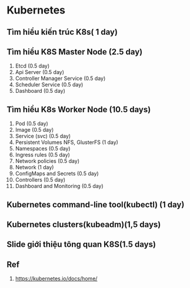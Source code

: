 # Kubernetes
## Tìm hiểu kiến trúc K8s( 1 day)
## Tìm hiểu K8S Master Node (2.5 day)
1. Etcd (0.5 day)
2. Api Server (0.5 day)
3. Controller Manager Service (0.5 day)
4. Scheduler Service (0.5 day)
5. Dashboard (0.5 day)
## Tìm hiểu K8s Worker Node (10.5 days)
1. Pod (0.5 day)
2. Image (0.5 day)
3. Service (svc) (0.5 day)
4. Persistent Volumes NFS, GlusterFS (1 day)
5. Namespaces (0.5 day)
6. Ingress rules (0.5 day)
7. Network policies (0.5 day)
8. Network (1 day)
9. ConfigMaps and Secrets (0.5 day)
10. Controllers (0.5 day)
11. Dashboard and Monitoring (0.5 day)
## Kubernetes command-line tool(kubectl) (1 day)
## Kubernetes clusters(kubeadm)(1,5 days)
## Slide giới thiệu tông quan K8S(1.5 days)

## Ref
1. https://kubernetes.io/docs/home/